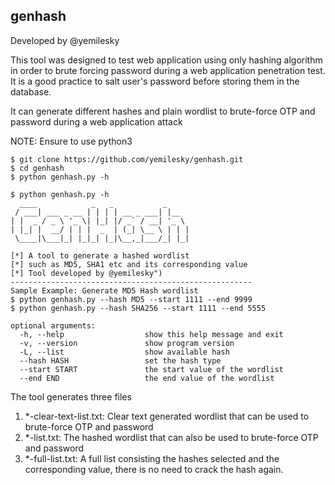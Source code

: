 ## genhash
Developed by @yemilesky 

This tool was designed to test web application using only hashing algorithm in order to brute forcing password during a web application penetration test. It is a good practice to salt user's password before storing them in the database.

It can generate different hashes and plain wordlist to brute-force OTP and password during a web application attack

NOTE: Ensure to use python3 
``` 
$ git clone https://github.com/yemilesky/genhash.git
$ cd genhash
$ python genhash.py -h 
```

```
$ python genhash.py -h 
  ____            _   _           _
 / ___| ___ _ __ | | | | __ _ ___| |__
| |  _ / _ \ '_ \| |_| |/ _` / __| '_ \
| |_| |  __/ | | |  _  | (_| \__ \ | | |
 \____|\___|_| |_|_| |_|\__,_|___/_| |_|

[*] A tool to generate a hashed wordlist
[*] such as MD5, SHA1 etc and its corresponding value
[*] Tool developed by @yemilesky")
------------------------------------------------------
Sample Example: Generate MD5 Hash wordlist 
$ python genhash.py --hash MD5 --start 1111 --end 9999
$ python genhash.py --hash SHA256 --start 1111 --end 5555
```
```
optional arguments: 
  -h, --help                  show this help message and exit 
  -v, --version               show program version 
  -L, --list                  show available hash
  --hash HASH                 set the hash type 
  --start START               the start value of the wordlist 
  --end END                   the end value of the wordlist 
```
The tool generates three files 
1. *-clear-text-list.txt: Clear text generated wordlist that can be used to brute-force OTP and password  
2. *-list.txt: The hashed wordlist that can also be used to brute-force OTP and password 
3. *-full-list.txt: A full list consisting the hashes selected and the corresponding value, there is no need to crack the hash again. 
